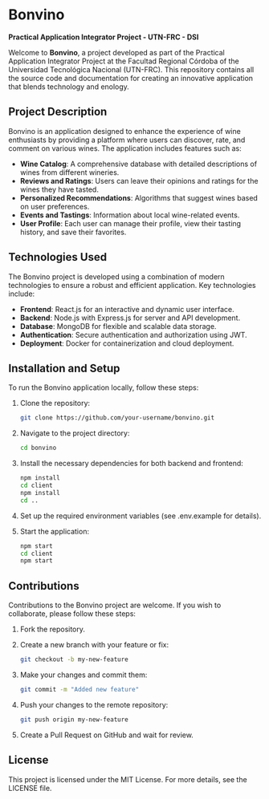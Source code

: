 # Bonvino

**Practical Application Integrator Project - UTN-FRC - DSI**

Welcome to **Bonvino**, a project developed as part of the Practical Application Integrator Project at the Facultad Regional Córdoba of the Universidad Tecnológica Nacional (UTN-FRC). This repository contains all the source code and documentation for creating an innovative application that blends technology and enology.

## Project Description

Bonvino is an application designed to enhance the experience of wine enthusiasts by providing a platform where users can discover, rate, and comment on various wines. The application includes features such as:

- **Wine Catalog**: A comprehensive database with detailed descriptions of wines from different wineries.
- **Reviews and Ratings**: Users can leave their opinions and ratings for the wines they have tasted.
- **Personalized Recommendations**: Algorithms that suggest wines based on user preferences.
- **Events and Tastings**: Information about local wine-related events.
- **User Profile**: Each user can manage their profile, view their tasting history, and save their favorites.

## Technologies Used

The Bonvino project is developed using a combination of modern technologies to ensure a robust and efficient application. Key technologies include:

- **Frontend**: React.js for an interactive and dynamic user interface.
- **Backend**: Node.js with Express.js for server and API development.
- **Database**: MongoDB for flexible and scalable data storage.
- **Authentication**: Secure authentication and authorization using JWT.
- **Deployment**: Docker for containerization and cloud deployment.

## Installation and Setup

To run the Bonvino application locally, follow these steps:

1. Clone the repository:
    ```sh
    git clone https://github.com/your-username/bonvino.git
    ```

2. Navigate to the project directory:
    ```sh
    cd bonvino
    ```

3. Install the necessary dependencies for both backend and frontend:
    ```sh
    npm install
    cd client
    npm install
    cd ..
    ```

4. Set up the required environment variables (see .env.example for details).

5. Start the application:
    ```sh
    npm start
    cd client
    npm start
    ```

## Contributions

Contributions to the Bonvino project are welcome. If you wish to collaborate, please follow these steps:

1. Fork the repository.

2. Create a new branch with your feature or fix:
    ```sh
    git checkout -b my-new-feature
    ```

3. Make your changes and commit them:
    ```sh
    git commit -m "Added new feature"
    ```

4. Push your changes to the remote repository:
    ```sh
    git push origin my-new-feature
    ```

5. Create a Pull Request on GitHub and wait for review.

## License

This project is licensed under the MIT License. For more details, see the LICENSE file.